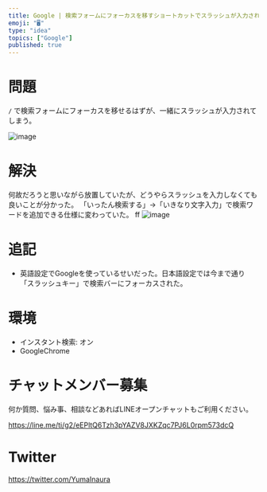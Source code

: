```yaml
---
title: Google | 検索フォームにフォーカスを移すショートカットでスラッシュが入力されてしまう
emoji: "🖥"
type: "idea"
topics: ["Google"]
published: true
---
```


# 問題

`/` で検索フォームにフォーカスを移せるはずが、一緒にスラッシュが入力されてしまう。

![image](https://qiita-image-store.s3.amazonaws.com/0/89618/b56aea77-60e6-47a0-5c4c-67c192b368da.png)

# 解決

何故だろうと思いながら放置していたが、どうやらスラッシュを入力しなくても良いことが分かった。
「いったん検索する」→「いきなり文字入力」で検索ワードを追加できる仕様に変わっていた。
ff
![image](https://qiita-image-store.s3.amazonaws.com/0/89618/6eba90ff-9af4-874a-7def-9aece971ff0f.png)

# 追記

- 英語設定でGoogleを使っているせいだった。日本語設定では今まで通り「スラッシュキー」で検索バーにフォーカスされた。

# 環境

- インスタント検索: オン
- GoogleChrome








<!-- Update From Qiita API -->

# チャットメンバー募集


何か質問、悩み事、相談などあればLINEオープンチャットもご利用ください。

https://line.me/ti/g2/eEPltQ6Tzh3pYAZV8JXKZqc7PJ6L0rpm573dcQ





# Twitter


https://twitter.com/YumaInaura


<!-- Update From Qiita API -->


